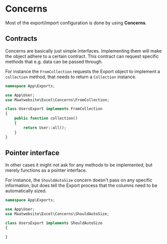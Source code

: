 # Concerns

Most of the export/import configuration is done by using **Concerns**. 

## Contracts

Concerns are basically just simple interfaces. Implementing them will make the object adhere to a 
certain contract. This contract can request specific methods that e.g. data can be passed through.

For instance the `FromCollection` requests the Export object to implement a `collection` method, that needs to return a `Collection` instance.

```php
namespace App\Exports;

use App\User;
use Maatwebsite\Excel\Concerns\FromCollection;

class UsersExport implements FromCollection
{
    public function collection()
    {
        return User::all();
    }
}
```

## Pointer interface

In other cases it might not ask for any methods to be implemented, but merely functions as a pointer interface.

For instance, the `ShouldAutoSize` concern doesn't pass on any specific information, but does tell the Export process that the columns need to be automatically sized.

```php
namespace App\Exports;

use App\User;
use Maatwebsite\Excel\Concerns\ShouldAutoSize;

class UsersExport implements ShouldAutoSize
{

}
```

